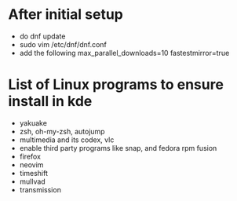 # After initial setup
- do dnf update
- sudo vim /etc/dnf/dnf.conf
- add the following
max_parallel_downloads=10
fastestmirror=true
# List of Linux programs to ensure install in kde
- yakuake
- zsh, oh-my-zsh, autojump
- multimedia and its codex, vlc
- enable third party programs like snap, and fedora rpm fusion
- firefox
- neovim
- timeshift
- mullvad
- transmission
